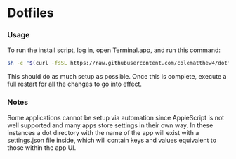 # Dotfiles

### Usage

To run the install script, log in, open Terminal.app, and run this command:

```sh
sh -c "$(curl -fsSL https://raw.githubusercontent.com/colematthew4/dotfiles/main/install.zsh)"
```

This should do as much setup as possible. Once this is complete, execute a full restart for all the changes
to go into effect.

### Notes

Some applications cannot be setup via automation since AppleScript is not well supported and many apps
store settings in their own way. In these instances a dot directory with the name of the app will exist
with a settings.json file inside, which will contain keys and values equivalent to those within the app
UI.
